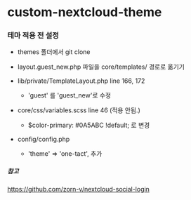 # custom-nextcloud-theme

### 테마 적용 전 설정

* themes 폴더에서 git clone

* layout.guest_new.php 파일을 core/templates/ 경로로 옮기기

* lib/private/TemplateLayout.php line 166, 172

  * 'guest' 를 'guest_new'로 수정

* core/css/variables.scss line 46 (적용 안됨.)

  * $color-primary: #0A5ABC !default; 로 변경
  
* config/config.php

  * 'theme' => 'one-tact', 추가


##### 참고
https://github.com/zorn-v/nextcloud-social-login
